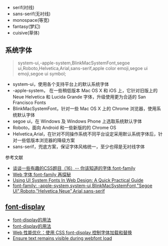 - serif(衬线)
- sans-serif(无衬线)
- monospace(等宽)
- fantasy(梦幻)
- cuisive(草体)

## 系统字体

> system-ui,-apple-system,BlinkMacSystemFont,segoe ui,Roboto,Helvetica,Arial,sans-serif,apple color emoji,segoe ui emoji,segoe ui symbol;

- system-ui，使用各个支持平台上的默认系统字体
- -apple-system， 在一些稍低版本 Mac OS X 和 iOS 上，它针对旧版上的 Neue Helvetica 和 Lucida Grande 字体，升级使用更为合适的 San Francisco Fonts
- BlinkMacSystemFont，针对一些 Mac OS X 上的 Chrome 浏览器，使用系统默认字体
- segoe ui，在 Windows 及 Windows Phone 上选取系统默认字体
- Roboto，面向 Android 和一些新版的的 Chrome OS
- Helvetica,Arial，在针对不同操作系统不同平台设定采用默认系统字体后，针对一些低版本浏览器的降级方案
- sans-serif，兜底方案，保证字体风格统一，至少也得是无衬线字体

参考文献

- [谈谈一些有趣的CSS题目（16）-- 你该知道的字体 font-family ](https://www.cnblogs.com/coco1s/p/11350642.html)
- [Web 字体 font-family 再探秘](https://www.cnblogs.com/coco1s/p/11350642.html)
- [Using UI System Fonts In Web Design: A Quick Practical Guide](https://www.smashingmagazine.com/2015/11/using-system-ui-fonts-practical-guide/)
- [font-family: -apple-system,system-ui,BlinkMacSystemFont,"Segoe UI",Roboto,"Helvetica Neue",Arial,sans-serif ](https://github.com/necolas/normalize.css/issues/665)

## [font-display](https://developer.mozilla.org/zh-CN/docs/Web/CSS/@font-face/font-display)

- [font-display的用法](https://www.w3cplus.com/css/font-display-masses.html)
- [font-display的用法](https://segmentfault.com/a/1190000040134646)
- [Web 性能优化：使用 CSS font-display 控制字体加载和替换 ](https://www.cnblogs.com/cangqinglang/p/14692891.html)
- [Ensure text remains visible during webfont load](https://web.dev/font-display/?utm_source=lighthouse&utm_medium=devtools)

